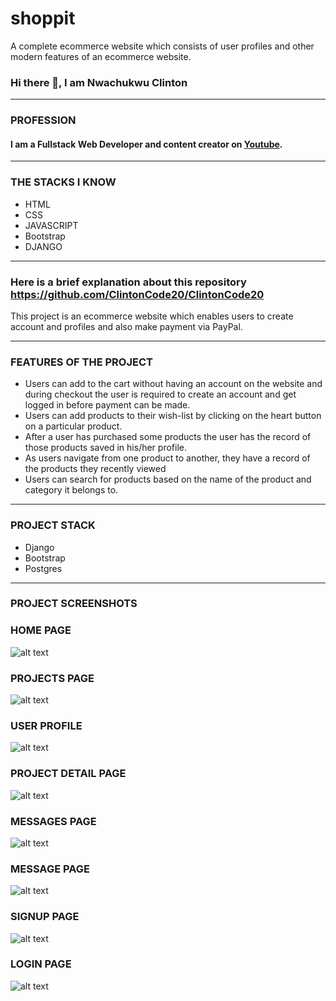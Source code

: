 # shoppit
A complete ecommerce website which consists of user profiles and other modern features of an ecommerce website.

### Hi there 👋, I am Nwachukwu Clinton
__________________________________________

### **PROFESSION**
#### I am a Fullstack Web Developer and content creator on [Youtube](https://www.youtube.com/c/CodeWithClinton/videos).
___________________________________________

### **THE STACKS I KNOW**
- HTML
- CSS
- JAVASCRIPT
- Bootstrap
- DJANGO
_____________________________________________

### Here is a brief explanation about this repository <https://github.com/ClintonCode20/ClintonCode20>
This project is an ecommerce website which enables users to create account and profiles and also make payment via PayPal.
_________________________________________________________________

### FEATURES OF THE PROJECT
- Users can add to the cart without having an account on the website and during checkout the user is required to create an account and get logged in before payment     can be made.
- Users can add products to their wish-list by clicking on the heart button on a particular product.
- After a user has purchased some products the user has the record of those products saved in his/her profile.
- As users navigate from one product to another, they have a record of the products they recently viewed
- Users can search for products based on the name of the product and category it belongs to.
________________________________________________

### PROJECT STACK
- Django
- Bootstrap
- Postgres
_____________________________________________

### PROJECT SCREENSHOTS

### HOME PAGE

![alt text](https://github.com/ClintonCode20/ClintonCode20/blob/main/screenshots/home_page.png)


### PROJECTS PAGE

![alt text](https://github.com/ClintonCode20/ClintonCode20/blob/main/screenshots/projects_page.png)


### USER PROFILE

![alt text](https://github.com/ClintonCode20/ClintonCode20/blob/main/screenshots/userprofile_page.png)


### PROJECT DETAIL PAGE

![alt text](https://github.com/ClintonCode20/ClintonCode20/blob/main/screenshots/project_detail_page.png)


### MESSAGES PAGE

![alt text](https://github.com/ClintonCode20/ClintonCode20/blob/main/screenshots/messages_page.png)


### MESSAGE PAGE

![alt text](https://github.com/ClintonCode20/ClintonCode20/blob/main/screenshots/message_detail_page.png)


### SIGNUP PAGE

![alt text](https://github.com/ClintonCode20/ClintonCode20/blob/main/screenshots/signup_page.png)


### LOGIN PAGE

![alt text](https://github.com/ClintonCode20/ClintonCode20/blob/main/screenshots/login_page.png)

